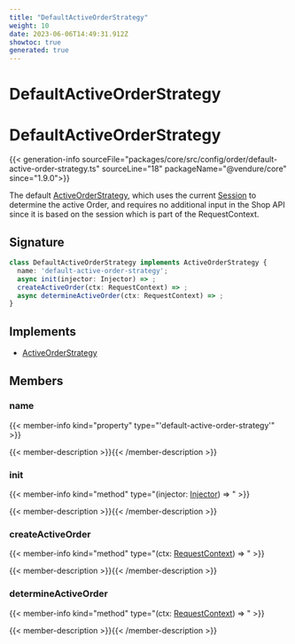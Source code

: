 ```yaml
---
title: "DefaultActiveOrderStrategy"
weight: 10
date: 2023-06-06T14:49:31.912Z
showtoc: true
generated: true
---
```

<!-- This file was generated from the Vendure source. Do not modify. Instead, re-run the "docs:build" script -->

# DefaultActiveOrderStrategy
<div class="symbol">


# DefaultActiveOrderStrategy

{{< generation-info sourceFile="packages/core/src/config/order/default-active-order-strategy.ts" sourceLine="18" packageName="@vendure/core" since="1.9.0">}}

The default <a href='/typescript-api/orders/active-order-strategy#activeorderstrategy'>ActiveOrderStrategy</a>, which uses the current <a href='/typescript-api/entities/session#session'>Session</a> to determine
the active Order, and requires no additional input in the Shop API since it is based on the
session which is part of the RequestContext.

## Signature

```TypeScript
class DefaultActiveOrderStrategy implements ActiveOrderStrategy {
  name: 'default-active-order-strategy';
  async init(injector: Injector) => ;
  createActiveOrder(ctx: RequestContext) => ;
  async determineActiveOrder(ctx: RequestContext) => ;
}
```
## Implements

 * <a href='/typescript-api/orders/active-order-strategy#activeorderstrategy'>ActiveOrderStrategy</a>


## Members

### name

{{< member-info kind="property" type="'default-active-order-strategy'"  >}}

{{< member-description >}}{{< /member-description >}}

### init

{{< member-info kind="method" type="(injector: <a href='/typescript-api/common/injector#injector'>Injector</a>) => "  >}}

{{< member-description >}}{{< /member-description >}}

### createActiveOrder

{{< member-info kind="method" type="(ctx: <a href='/typescript-api/request/request-context#requestcontext'>RequestContext</a>) => "  >}}

{{< member-description >}}{{< /member-description >}}

### determineActiveOrder

{{< member-info kind="method" type="(ctx: <a href='/typescript-api/request/request-context#requestcontext'>RequestContext</a>) => "  >}}

{{< member-description >}}{{< /member-description >}}


</div>
